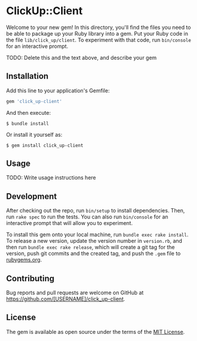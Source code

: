 # ClickUp::Client

Welcome to your new gem! In this directory, you'll find the files you need to be able to package up your Ruby library into a gem. Put your Ruby code in the file `lib/click_up/client`. To experiment with that code, run `bin/console` for an interactive prompt.

TODO: Delete this and the text above, and describe your gem

## Installation

Add this line to your application's Gemfile:

```ruby
gem 'click_up-client'
```

And then execute:

    $ bundle install

Or install it yourself as:

    $ gem install click_up-client

## Usage

TODO: Write usage instructions here

## Development

After checking out the repo, run `bin/setup` to install dependencies. Then, run `rake spec` to run the tests. You can also run `bin/console` for an interactive prompt that will allow you to experiment.

To install this gem onto your local machine, run `bundle exec rake install`. To release a new version, update the version number in `version.rb`, and then run `bundle exec rake release`, which will create a git tag for the version, push git commits and the created tag, and push the `.gem` file to [rubygems.org](https://rubygems.org).

## Contributing

Bug reports and pull requests are welcome on GitHub at https://github.com/[USERNAME]/click_up-client.

## License

The gem is available as open source under the terms of the [MIT License](https://opensource.org/licenses/MIT).
